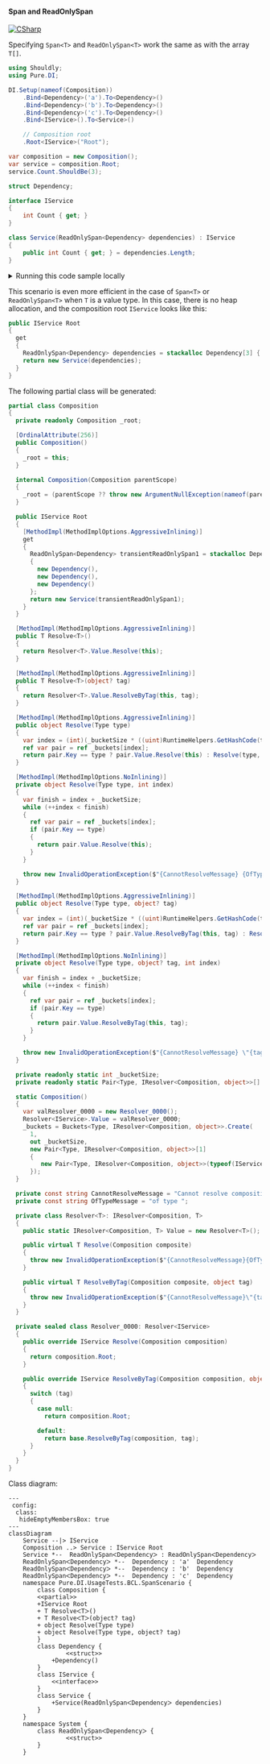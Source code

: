 #### Span and ReadOnlySpan

[![CSharp](https://img.shields.io/badge/C%23-code-blue.svg)](../tests/Pure.DI.UsageTests/BaseClassLibrary/SpanScenario.cs)

Specifying `Span<T>` and `ReadOnlySpan<T>` work the same as with the array `T[]`.


```c#
using Shouldly;
using Pure.DI;

DI.Setup(nameof(Composition))
    .Bind<Dependency>('a').To<Dependency>()
    .Bind<Dependency>('b').To<Dependency>()
    .Bind<Dependency>('c').To<Dependency>()
    .Bind<IService>().To<Service>()

    // Composition root
    .Root<IService>("Root");

var composition = new Composition();
var service = composition.Root;
service.Count.ShouldBe(3);

struct Dependency;

interface IService
{
    int Count { get; }
}

class Service(ReadOnlySpan<Dependency> dependencies) : IService
{
    public int Count { get; } = dependencies.Length;
}
```

<details>
<summary>Running this code sample locally</summary>

- Make sure you have the [.NET SDK 9.0](https://dotnet.microsoft.com/en-us/download/dotnet/9.0) or later is installed
```bash
dotnet --list-sdk
```
- Create a net9.0 (or later) console application
```bash
dotnet new console -n Sample
```
- Add references to NuGet packages
  - [Pure.DI](https://www.nuget.org/packages/Pure.DI)
  - [Shouldly](https://www.nuget.org/packages/Shouldly)
```bash
dotnet add package Pure.DI
dotnet add package Shouldly
```
- Copy the example code into the _Program.cs_ file

You are ready to run the example 🚀
```bash
dotnet run
```

</details>

This scenario is even more efficient in the case of `Span<T>` or `ReadOnlySpan<T>` when `T` is a value type. In this case, there is no heap allocation, and the composition root `IService` looks like this:
```c#
public IService Root
{
  get
  {
    ReadOnlySpan<Dependency> dependencies = stackalloc Dependency[3] { new Dependency(), new Dependency(), new Dependency() };
    return new Service(dependencies);
  }
}
```

The following partial class will be generated:

```c#
partial class Composition
{
  private readonly Composition _root;

  [OrdinalAttribute(256)]
  public Composition()
  {
    _root = this;
  }

  internal Composition(Composition parentScope)
  {
    _root = (parentScope ?? throw new ArgumentNullException(nameof(parentScope)))._root;
  }

  public IService Root
  {
    [MethodImpl(MethodImplOptions.AggressiveInlining)]
    get
    {
      ReadOnlySpan<Dependency> transientReadOnlySpan1 = stackalloc Dependency[3]
      {
        new Dependency(),
        new Dependency(),
        new Dependency()
      };
      return new Service(transientReadOnlySpan1);
    }
  }

  [MethodImpl(MethodImplOptions.AggressiveInlining)]
  public T Resolve<T>()
  {
    return Resolver<T>.Value.Resolve(this);
  }

  [MethodImpl(MethodImplOptions.AggressiveInlining)]
  public T Resolve<T>(object? tag)
  {
    return Resolver<T>.Value.ResolveByTag(this, tag);
  }

  [MethodImpl(MethodImplOptions.AggressiveInlining)]
  public object Resolve(Type type)
  {
    var index = (int)(_bucketSize * ((uint)RuntimeHelpers.GetHashCode(type) % 1));
    ref var pair = ref _buckets[index];
    return pair.Key == type ? pair.Value.Resolve(this) : Resolve(type, index);
  }

  [MethodImpl(MethodImplOptions.NoInlining)]
  private object Resolve(Type type, int index)
  {
    var finish = index + _bucketSize;
    while (++index < finish)
    {
      ref var pair = ref _buckets[index];
      if (pair.Key == type)
      {
        return pair.Value.Resolve(this);
      }
    }

    throw new InvalidOperationException($"{CannotResolveMessage} {OfTypeMessage} {type}.");
  }

  [MethodImpl(MethodImplOptions.AggressiveInlining)]
  public object Resolve(Type type, object? tag)
  {
    var index = (int)(_bucketSize * ((uint)RuntimeHelpers.GetHashCode(type) % 1));
    ref var pair = ref _buckets[index];
    return pair.Key == type ? pair.Value.ResolveByTag(this, tag) : Resolve(type, tag, index);
  }

  [MethodImpl(MethodImplOptions.NoInlining)]
  private object Resolve(Type type, object? tag, int index)
  {
    var finish = index + _bucketSize;
    while (++index < finish)
    {
      ref var pair = ref _buckets[index];
      if (pair.Key == type)
      {
        return pair.Value.ResolveByTag(this, tag);
      }
    }

    throw new InvalidOperationException($"{CannotResolveMessage} \"{tag}\" {OfTypeMessage} {type}.");
  }

  private readonly static int _bucketSize;
  private readonly static Pair<Type, IResolver<Composition, object>>[] _buckets;

  static Composition()
  {
    var valResolver_0000 = new Resolver_0000();
    Resolver<IService>.Value = valResolver_0000;
    _buckets = Buckets<Type, IResolver<Composition, object>>.Create(
      1,
      out _bucketSize,
      new Pair<Type, IResolver<Composition, object>>[1]
      {
         new Pair<Type, IResolver<Composition, object>>(typeof(IService), valResolver_0000)
      });
  }

  private const string CannotResolveMessage = "Cannot resolve composition root ";
  private const string OfTypeMessage = "of type ";

  private class Resolver<T>: IResolver<Composition, T>
  {
    public static IResolver<Composition, T> Value = new Resolver<T>();

    public virtual T Resolve(Composition composite)
    {
      throw new InvalidOperationException($"{CannotResolveMessage}{OfTypeMessage}{typeof(T)}.");
    }

    public virtual T ResolveByTag(Composition composite, object tag)
    {
      throw new InvalidOperationException($"{CannotResolveMessage}\"{tag}\" {OfTypeMessage}{typeof(T)}.");
    }
  }

  private sealed class Resolver_0000: Resolver<IService>
  {
    public override IService Resolve(Composition composition)
    {
      return composition.Root;
    }

    public override IService ResolveByTag(Composition composition, object tag)
    {
      switch (tag)
      {
        case null:
          return composition.Root;

        default:
          return base.ResolveByTag(composition, tag);
      }
    }
  }
}
```

Class diagram:

```mermaid
---
 config:
  class:
   hideEmptyMembersBox: true
---
classDiagram
	Service --|> IService
	Composition ..> Service : IService Root
	Service *--  ReadOnlySpanᐸDependencyᐳ : ReadOnlySpanᐸDependencyᐳ
	ReadOnlySpanᐸDependencyᐳ *--  Dependency : 'a'  Dependency
	ReadOnlySpanᐸDependencyᐳ *--  Dependency : 'b'  Dependency
	ReadOnlySpanᐸDependencyᐳ *--  Dependency : 'c'  Dependency
	namespace Pure.DI.UsageTests.BCL.SpanScenario {
		class Composition {
		<<partial>>
		+IService Root
		+ T ResolveᐸTᐳ()
		+ T ResolveᐸTᐳ(object? tag)
		+ object Resolve(Type type)
		+ object Resolve(Type type, object? tag)
		}
		class Dependency {
				<<struct>>
			+Dependency()
		}
		class IService {
			<<interface>>
		}
		class Service {
			+Service(ReadOnlySpanᐸDependencyᐳ dependencies)
		}
	}
	namespace System {
		class ReadOnlySpanᐸDependencyᐳ {
				<<struct>>
		}
	}
```

